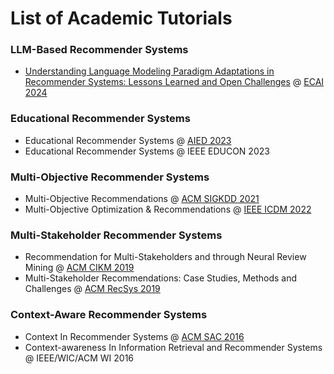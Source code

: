 # List of Academic Tutorials

### LLM-Based Recommender Systems

* [Understanding Language Modeling Paradigm Adaptations in Recommender Systems: Lessons Learned and Open Challenges](https://academictutorials.github.io/LLMRec/index.html) @ [ECAI 2024](https://www.ecai2024.eu/)

### Educational Recommender Systems

* Educational Recommender Systems @ [AIED 2023](https://academictutorials.github.io/EdRec/index.html)
* Educational Recommender Systems @ IEEE EDUCON 2023

### Multi-Objective Recommender Systems

* Multi-Objective Recommendations @ [ACM SIGKDD 2021](https://moorecsys.github.io/KDD2021/index.html)
* Multi-Objective Optimization & Recommendations @ [IEEE ICDM 2022](https://moorecsys.github.io/ICDM2022/index.html)

### Multi-Stakeholder Recommender Systems

* Recommendation for Multi-Stakeholders and through Neural Review Mining @ [ACM CIKM 2019](https://tutorialcikm.github.io/)
* Multi-Stakeholder Recommendations: Case Studies, Methods and Challenges @ [ACM RecSys 2019](https://recsys.acm.org/recsys19/tutorials/#content-tab-1-3-tab)

### Context-Aware Recommender Systems

* Context In Recommender Systems @ [ACM SAC 2016](https://www.slideshare.net/irecsys/tutorial-context-in-recommender-systems)
* Context-awareness In Information Retrieval and Recommender Systems @ IEEE/WIC/ACM WI 2016
